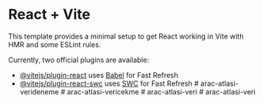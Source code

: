 # React + Vite

This template provides a minimal setup to get React working in Vite with HMR and some ESLint rules.

Currently, two official plugins are available:

- [@vitejs/plugin-react](https://github.com/vitejs/vite-plugin-react/blob/main/packages/plugin-react/README.md) uses [Babel](https://babeljs.io/) for Fast Refresh
- [@vitejs/plugin-react-swc](https://github.com/vitejs/vite-plugin-react-swc) uses [SWC](https://swc.rs/) for Fast Refresh
#   a r a c - a t l a s i - v e r i d e n e m e  
 #   a r a c - a t l a s i - v e r i c e k m e  
 #   a r a c - a t l a s i - v e r i  
 #   a r a c - a t l a s i - v e r i  
 